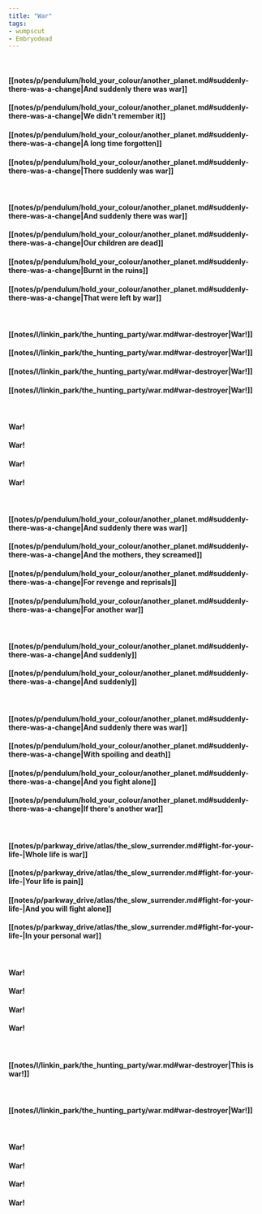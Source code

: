 ```yaml
---
title: "War"
tags:
- wumpscut
- Embryodead
---
```

&nbsp;
#### [[notes/p/pendulum/hold_your_colour/another_planet.md#suddenly-there-was-a-change|And suddenly there was war]]
#### [[notes/p/pendulum/hold_your_colour/another_planet.md#suddenly-there-was-a-change|We didn't remember it]]
#### [[notes/p/pendulum/hold_your_colour/another_planet.md#suddenly-there-was-a-change|A long time forgotten]]
#### [[notes/p/pendulum/hold_your_colour/another_planet.md#suddenly-there-was-a-change|There suddenly was war]]
&nbsp;
#### [[notes/p/pendulum/hold_your_colour/another_planet.md#suddenly-there-was-a-change|And suddenly there was war]]
#### [[notes/p/pendulum/hold_your_colour/another_planet.md#suddenly-there-was-a-change|Our children are dead]]
#### [[notes/p/pendulum/hold_your_colour/another_planet.md#suddenly-there-was-a-change|Burnt in the ruins]]
#### [[notes/p/pendulum/hold_your_colour/another_planet.md#suddenly-there-was-a-change|That were left by war]]
&nbsp;
#### [[notes/l/linkin_park/the_hunting_party/war.md#war-destroyer|War!]]
#### [[notes/l/linkin_park/the_hunting_party/war.md#war-destroyer|War!]]
#### [[notes/l/linkin_park/the_hunting_party/war.md#war-destroyer|War!]]
#### [[notes/l/linkin_park/the_hunting_party/war.md#war-destroyer|War!]]
&nbsp;
#### War!
#### War!
#### War!
#### War!
&nbsp;
#### [[notes/p/pendulum/hold_your_colour/another_planet.md#suddenly-there-was-a-change|And suddenly there was war]]
#### [[notes/p/pendulum/hold_your_colour/another_planet.md#suddenly-there-was-a-change|And the mothers, they screamed]]
#### [[notes/p/pendulum/hold_your_colour/another_planet.md#suddenly-there-was-a-change|For revenge and reprisals]]
#### [[notes/p/pendulum/hold_your_colour/another_planet.md#suddenly-there-was-a-change|For another war]]
&nbsp;
#### [[notes/p/pendulum/hold_your_colour/another_planet.md#suddenly-there-was-a-change|And suddenly]]
#### [[notes/p/pendulum/hold_your_colour/another_planet.md#suddenly-there-was-a-change|And suddenly]]
&nbsp;
#### [[notes/p/pendulum/hold_your_colour/another_planet.md#suddenly-there-was-a-change|And suddenly there was war]]
#### [[notes/p/pendulum/hold_your_colour/another_planet.md#suddenly-there-was-a-change|With spoiling and death]]
#### [[notes/p/pendulum/hold_your_colour/another_planet.md#suddenly-there-was-a-change|And you fight alone]]
#### [[notes/p/pendulum/hold_your_colour/another_planet.md#suddenly-there-was-a-change|If there's another war]]
&nbsp;
#### [[notes/p/parkway_drive/atlas/the_slow_surrender.md#fight-for-your-life-|Whole life is war]]
#### [[notes/p/parkway_drive/atlas/the_slow_surrender.md#fight-for-your-life-|Your life is pain]]
#### [[notes/p/parkway_drive/atlas/the_slow_surrender.md#fight-for-your-life-|And you will fight alone]]
#### [[notes/p/parkway_drive/atlas/the_slow_surrender.md#fight-for-your-life-|In your personal war]]
&nbsp;
#### War!
#### War!
#### War!
#### War!
&nbsp;
#### [[notes/l/linkin_park/the_hunting_party/war.md#war-destroyer|This is war!]]
&nbsp;
#### [[notes/l/linkin_park/the_hunting_party/war.md#war-destroyer|War!]]
&nbsp;
#### War!
#### War!
#### War!
#### War!
